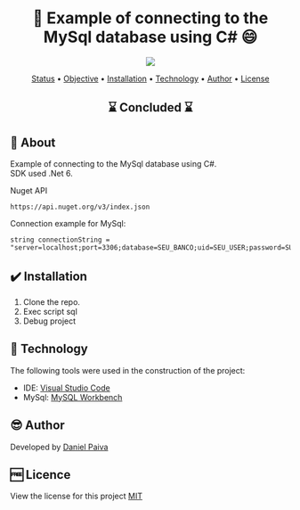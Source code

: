 <h1 align="center"> 🎨 Example of connecting to the MySql database using C# 😄</h1>

<p align="center">
    <img src="./_src/theme.png">
</p>

<p align="center">
 <a href="#status">Status</a> • 
 <a href="#objective">Objective</a> •
 <a href="#installation">Installation</a> • 
 <a href="#technology">Technology</a> • 
 <a href="#author">Author</a> • 
 <a href="#licence">License</a>
</p>

<h2 align="center" id=status> 
	⌛ Concluded ⌛
</h2>

<h2 id=objective>📜 About</h2>
Example of connecting to the MySql database using C#.<br>
SDK used .Net 6.

Nuget API
~~~
https://api.nuget.org/v3/index.json
~~~

Connection example for MySql:
~~~
string connectionString = "server=localhost;port=3306;database=SEU_BANCO;uid=SEU_USER;password=SUA_SENHA";
~~~

<h2 id=installation>✔️ Installation</h2>

1. Clone the repo.
2. Exec script sql
3. Debug project


<h2 id=technology>🧰 Technology</h2>

The following tools were used in the construction of the project:

- IDE: <a href="https://code.visualstudio.com/download">Visual Studio Code</a>
- MySql: <a href="https://www.mysql.com/">MySQL Workbench</a>

<h2 id=author>😎 Author</h2>

Developed by <a href="https://www.linkedin.com/in/danhpaiva/" target="_blank">Daniel Paiva</a>

<h2 id=licence>🆓 Licence</h2>
View the license for this project 
<a href="https://github.com/danhpaiva/example-csharp-database-202302-01/blob/main/LICENSE" target="_blank">MIT</a>

